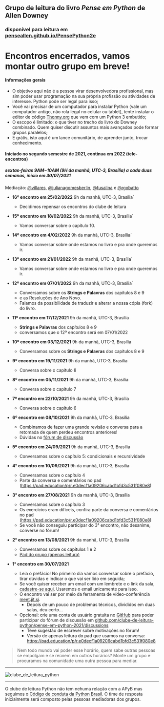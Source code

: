## Grupo de leitura do livro _Pense em Python_ de Allen Downey 
### disponível para leitura em [penseallen.github.io/PensePython2e](https://penseallen.github.io/PensePython2e/)

# Encontros encerrados, vamos montar outro grupo em breve!

#### Informações gerais
- O objetivo aqui não é a pessoa virar desenvolvedora profissional, mas sim poder usar programação na sua própria profissão ou atividades de interesse. Python pode ser legal para isso;
- Você vai precisar de um computador para instalar Python (vale um computador antigo, não rola legal no celular ou tablet), tente instalar o editor de código [Thonny.org](https://thonny.org) que vem com um Python 3 embutido;
- O escopo é limitado: o que tiver no trecho do livro do Downey combinado. Quem quiser discutir assuntos mais avançados pode formar grupos paralelos;
- É grátis, isto aqui é um lance comunitário, de aprender junto, trocar conhecimento.

#### Iniciado no segundo semestre de 2021, continua em 2022 (tele-encontros)
##### sextas-feiras **9AM−10AM** (9H da manhã, UTC-3, Brasília) **a cada duas semanas**, início em 30/07/2021

Mediação: [@villares](http://github.com/villares), [@julianagomesberlin](http://github.com/julianagomesberlin), [@fusalina](http://github.com/fusalina) e [@rgobatto](http://github.com/rgobatto)

 - **16º encontro em 25/02/2022** 9h da manhã, UTC-3, Brasília´
   - Decidimos repensar os encontros do clube de leitura

 - **15º encontro em 18/02/2022** 9h da manhã, UTC-3, Brasília´
   - Vamos conversar sobre o capítulo 10.

 - **14º encontro em 4/02/2022** 9h da manhã, UTC-3, Brasília´
   - Vamos conversar sobre onde estamos no livro e pra onde queremos ir.

 - **13º encontro em 21/01/2022** 9h da manhã, UTC-3, Brasília´
   - Vamos conversar sobre onde estamos no livro e pra onde queremos ir.
  
 - **12º encontro em 07/01/2022** 9h da manhã, UTC-3, Brasília´
   - Conversamos sobre os __Strings e Palavras__ dos capítulos 8 e 9
   - e as Resoluções de Ano Novo.
   - Falamos da possibilidade de traduzir e alterar a nossa cópia (fork) do livro.
  
 - **11º encontro em 17/12/2021** 9h da manhã, UTC-3, Brasília
   - __Strings e Palavras__ dos capítulos 8 e 9
   - conversamos que o 12º encontro será em 07/01/2022 
  
 - **10º encontro em 03/12/2021** 9h da manhã, UTC-3, Brasília
   - Conversamos sobre os __Strings e Palavras__ dos capítulos 8 e 9

 - **9º encontro em 19/11/2021** 9h da manhã, UTC-3, Brasília
   - Conversa sobre o capítulo 8
 
 - **8º encontro em 05/11/2021** 9h da manhã, UTC-3, Brasília
   - Conversa sobre o capítulo 7
 
 - **7º encontro em 22/10/2021** 9h da manhã, UTC-3, Brasília
   - Conversa sobre o capítulo 6
   
- **6º encontro em 08/10/2021** 9h da manhã, UTC-3, Brasília
   - Combinamos de fazer uma grande revisão e conversa para a retomada de quem perdeu encontros anteriores!
   - Dúvidas no [fórum de discussão](https://github.com/clube-de-leitura-python/pense-em-python-2021/discussions)

- **5º encontro em 24/09/2021** 9h da manhã, UTC-3, Brasília
   - Conversamos sobre o capítulo 5:  condicionais e recursividade

- **4° encontro em 10/09/2021** 9h da manhã, UTC-3, Brasília
   - Conversamos sobre o capítulo 4
   - Parte da conversa e comentários no pad (https://pad.education/p/r.e0decf1a09206cabd1bfd3c531f080e8) 

- **3° encontro em 27/08/2021** 9h da manhã, UTC-3, Brasília
   - Conversamos sobre o capítulo 3
   - Os exercícios eram difíceis, confira parte da conversa e comentários no pad (https://pad.education/p/r.e0decf1a09206cabd1bfd3c531f080e8) 
   - Se você não conseguiu participar do 3° encontro, não desanime, converse no fórum!
    
- **2° encontro em 13/08/2021** 9h da manhã, UTC-3, Brasília
   - Conversamos sobre os capítulos 1 e 2
   - [Pad do grupo (apenas leitura)](https://pad.education/p/r.e0decf1a09206cabd1bfd3c531f080e8) 


- **1° encontro em 30/07/2021**
  - Leia o prefácio! No primeiro dia vamos conversar sobre o prefácio, tirar dúvidas e indicar o que vai ser lido em seguida;
  - Se você quiser receber um email com um lembrete e o link da sala, [cadastre-se aqui](https://tinyletter.com/clube-de-leitura-python). Usaremos o email unicamente para isso.
  - O encontro vai ser por meio da ferramenta de vídeo-conferência [meet.jit.si](https://meet.jit.si/).
    - Depois de um pouco de problemas técnicos, divididos em duas salas, deu certo...
  - Opcional: crie uma conta de usuário gratuita no [GitHub](https://github.com/signup) para poder participar do fórum de discussão em [github.com/clube-de-leitura-python/pense-em-python-2021/discussions](https://github.com/clube-de-leitura-python/pense-em-python-2021/discussions)
    - Teve sugestão de escrever sobre motivações no fórum!
    - Versão de apenas leitura do pad que usamos na conversa: https://pad.education/p/r.e0decf1a09206cabd1bfd3c531f080e8

> Nem todo mundo vai poder esse horário, quem sabe outras pessoas se empolgam e se reúnem em outros horários?
> Monte um grupo e procuramos na comunidade uma outra pessoa para mediar.

---

![clube_de_leitura_python](https://user-images.githubusercontent.com/3694604/126589139-b52c2bc0-937a-4238-b3ba-189dec5d4c64.png)

---

O clube de leitura Python não tem nehuma relação com a APyB mas seguimos o [Código de conduta da Python Brasil](https://python.org.br/cdc/). O time de resposta inicialmente será composto pelas pessoas mediadoras dos grupos.
